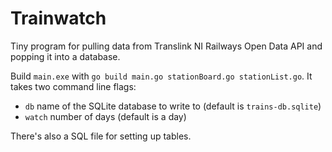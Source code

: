 # Trainwatch

Tiny program for pulling data from Translink NI Railways Open Data API and popping it into a database.

Build `main.exe` with `go build main.go stationBoard.go stationList.go`. It takes two command line flags:
* `db` name of the SQLite database to write to (default is `trains-db.sqlite`)
* `watch` number of days (default is a day)

There's also a SQL file for setting up tables.
